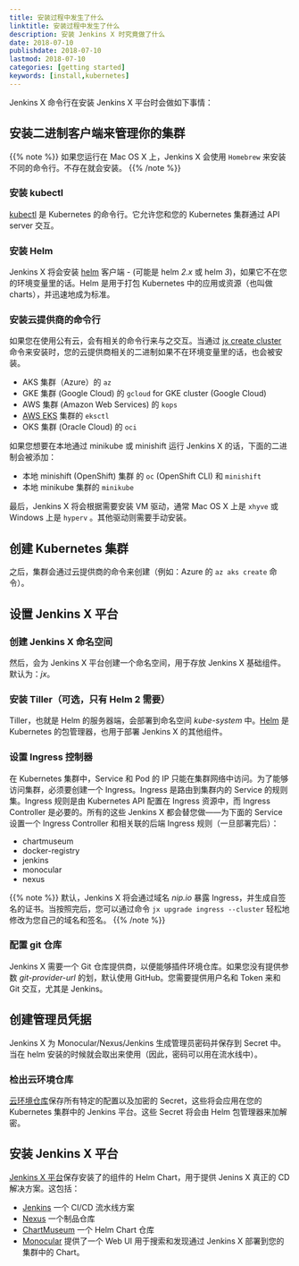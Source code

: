 ```yaml
---
title: 安装过程中发生了什么
linktitle: 安装过程中发生了什么
description: 安装 Jenkins X 时究竟做了什么
date: 2018-07-10
publishdate: 2018-07-10
lastmod: 2018-07-10
categories: [getting started]
keywords: [install,kubernetes]
---
```


Jenkins X 命令行在安装 Jenkins X 平台时会做如下事情：

## 安装二进制客户端来管理你的集群

{{% note %}}
如果您运行在 Mac OS X 上，Jenkins X 会使用 `Homebrew` 来安装不同的命令行。不存在就会安装。
{{% /note %}}

### 安装 kubectl

[kubectl](https://kubernetes.io/docs/reference/kubectl/kubectl/) 是 Kubernetes 的命令行。它允许您和您的 Kubernetes 集群通过 API server 交互。

### 安装 Helm

Jenkins X 将会安装 [helm](https://github.com/kubernetes/helm) 客户端 - (可能是  helm *2.x* 或 helm *3*)，如果它不在您的环境变量里的话。Helm 是用于打包 Kubernetes 中的应用或资源（也叫做 charts），并迅速地成为标准。

### 安装云提供商的命令行

如果您在使用公有云，会有相关的命令行来与之交互。当通过 [jx create cluster](/docs/getting-started/setup/create-cluster/) 命令来安装时，您的云提供商相关的二进制如果不在环境变量里的话，也会被安装。

- AKS 集群（Azure）的 `az`
- GKE 集群 (Google Cloud) 的 `gcloud` for GKE cluster (Google Cloud)
- AWS 集群 (Amazon Web Services) 的 `kops`
- [AWS EKS](https://aws.amazon.com/eks/) 集群的 `eksctl`
- OKS 集群 (Oracle Cloud) 的 `oci`

如果您想要在本地通过 minikube 或 minishift 运行 Jenkins X 的话，下面的二进制会被添加：

- 本地 minishift (OpenShift) 集群 的 `oc` (OpenShift CLI) 和 `minishift`
- 本地 minikube 集群的 `minikube`

最后，Jenkins X 将会根据需要安装 VM 驱动，通常 Mac OS X 上是 `xhyve` 或 Windows 上是 `hyperv` 。其他驱动则需要手动安装。

## 创建 Kubernetes 集群

之后，集群会通过云提供商的命令来创建（例如：Azure 的 `az aks create` 命令）。

## 设置 Jenkins X 平台

### 创建 Jenkins X 命名空间

然后，会为 Jenkins X 平台创建一个命名空间，用于存放 Jenkins X 基础组件。默认为：*jx*。

### 安装 Tiller（可选，只有 Helm 2 需要）

Tiller，也就是 Helm 的服务器端，会部署到命名空间 *kube-system* 中。[Helm](https://www.helm.sh/) 是 Kubernetes 的包管理器，也用于部署 Jenkins X 的其他组件。

### 设置 Ingress 控制器

在 Kubernetes 集群中，Service 和 Pod 的 IP 只能在集群网络中访问。为了能够访问集群，必须要创建一个 Ingress。Ingress 是路由到集群内的 Service 的规则集。Ingress 规则是由 Kubernetes API 配置在 Ingress 资源中，而 Ingress Controller 是必要的。所有的这些 Jenkins X 都会替您做——为下面的 Service 设置一个 Ingress Controller 和相关联的后端 Ingress 规则（一旦部署完后）：

- chartmuseum
- docker-registry
- jenkins
- monocular
- nexus

{{% note %}}
默认，Jenkins X 将会通过域名 *nip.io* 暴露 Ingress，并生成自签名的证书。当按照完后，您可以通过命令 `jx upgrade ingress --cluster` 轻松地修改为您自己的域名和签名。
{{% /note %}}

### 配置 git 仓库

Jenkins X 需要一个 Git 仓库提供商，以便能够插件环境仓库。如果您没有提供参数 *git-provider-url* 的划，默认使用 GitHub。您需要提供用户名和 Token 来和 Git 交互，尤其是 Jenkins。

## 创建管理员凭据

Jenkins X 为 Monocular/Nexus/Jenkins 生成管理员密码并保存到 Secret 中。当在 helm 安装的时候就会取出来使用（因此，密码可以用在流水线中）。

### 检出云环境仓库

[云环境仓库](https://github.com/jenkins-x/cloud-environments)保存所有特定的配置以及加密的 Secret，这些将会应用在您的 Kubernetes 集群中的 Jenkins 平台。这些 Secret 将会由 Helm 包管理器来加解密。

## 安装 Jenkins X 平台

[Jenkins X 平台](https://github.com/jenkins-x/jenkins-x-platform)保存安装了的组件的 Helm Chart，用于提供 Jenins X 真正的 CD 解决方案。这包括：

- [Jenkins](https://github.com/jenkinsci/jenkins) 一个 CI/CD 流水线方案
- [Nexus](https://www.sonatype.com/nexus-repository-oss) 一个制品仓库
- [ChartMuseum](https://github.com/kubernetes-helm/chartmuseum) 一个 Helm Chart 仓库
- [Monocular](https://github.com/kubernetes-helm/monocular) 提供了一个 Web UI 用于搜索和发现通过 Jenkins X 部署到您的集群中的 Chart。

